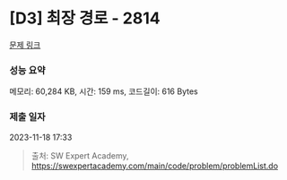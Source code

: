 # [D3] 최장 경로 - 2814 

[문제 링크](https://swexpertacademy.com/main/code/problem/problemDetail.do?contestProbId=AV7GOPPaAeMDFAXB) 

### 성능 요약

메모리: 60,284 KB, 시간: 159 ms, 코드길이: 616 Bytes

### 제출 일자

2023-11-18 17:33



> 출처: SW Expert Academy, https://swexpertacademy.com/main/code/problem/problemList.do
